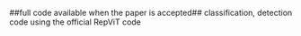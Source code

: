 ##full code available when the paper is accepted##
classification, detection code using the official RepViT code

